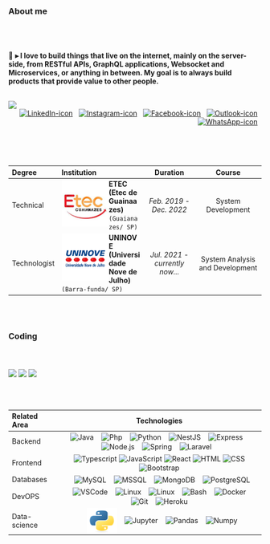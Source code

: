 <!--
❗ ➤ References used in this Repository:
🔗 • https://github.com/kyechan99/capsule-render
🔗 • https://github.com/antonkomarev/github-profile-views-counter
🔗 • https://github.com/DenverCoder1/custom-icon-badges
🔗 • https://github.com/DenverCoder1/github-readme-streak-stats
🔗 • https://github.com/anuraghazra/github-readme-stats
🔗 • https://github.com/alexandresanlim/Badges4-README.md-Profile
🔗 • https://profilepicturemaker.com
🔗 • https://devicon.dev
🔗 • https://shields.io
🔗 • https://emoji.gg
🔗 • https://getemoji.com
🔗 • https://github.com/juletopi/juletopi
🔗 • https://github.com/DarkBear0121
-->

### About me
#

<br>

🔭 **▸ I love to build things that live on the internet, mainly on the server-side, from RESTful APIs, GraphQL applications, Websocket and Microservices, or anything in between. My goal is to always build products that provide value to other people. </i>**

<br>

<div>
  
  <img align='left' width='425' src="https://quotes-github-readme.vercel.app/api?type=horizontal&theme=radical">

  <div align='right'>  
    <a href="https://www.linkedin.com/in/athirson-s-a7723a191/"><img src="https://cdn.jsdelivr.net/gh/devicons/devicon/icons/linkedin/linkedin-original.svg"  width="40" height="40" alt="LinkedIn-icon"></a>&nbsp;&nbsp;
    <a href="https://www.instagram.com/athirson.silv4/"><img src="https://cdn3.emoji.gg/emojis/6333-instagram.png" width="40" height="40" alt="Instagram-icon"></a>&nbsp;&nbsp;
    <a href="https://www.facebook.com/athirson.silva.5891"><img src="https://cdn.jsdelivr.net/gh/devicons/devicon/icons/facebook/facebook-original.svg" width="40" height="40" alt="Facebook-icon"></a>&nbsp;&nbsp;
    <a href="mailto:athirsonarceus@gmail.com"><img src="https://pngimg.com/uploads/email/email_PNG100738.png" width="40" height="40" alt="Outlook-icon"></a>&nbsp;&nbsp;
    <a href="http://api.whatsapp.com/send?phone=5511957607177"><img src="https://cdn3.emoji.gg/emojis/6158-whatsapp.png" width="40" height="40" alt="WhatsApp-icon"></a>&nbsp;&nbsp;
  </div>
<div>
  
<br><br><br>
  
  
  | Degree              | Institution | Duration | Course |
  | :---------------- | :------ | :----: | :-----: |
  | Technical |  <a href="https://www.cps.sp.gov.br/etecs/etec-de-guaianazes-guaianazes/"><img src="./assets/etec.jpg" align="left" width="94" height="94" alt="ETEC-pic"/></a> **ETEC (Etec de Guainaazes)** <br> `(Guaianazes/ SP)` | <i>Feb. 2019</i> - <i>Dec. 2022</i> | System Development |
  | Technologist | <a href="https://www.uninove.br/"><img src="./assets/uninove.png" align="left" width="94" height="94" alt="UNINOVE-pic"/></a> **UNINOVE (Universidade Nove de Julho)** <br> `(Barra-funda/ SP)` | <i>Jul. 2021</i> - <i>currently now...</i> | System Analysis and Development |
  
<br><br>
  
### Coding
#

<header>
  <link rel="stylesheet" href="https://cdn.jsdelivr.net/gh/devicons/devicon@v2.14.0/devicon.min.css">
</header>

<div>
  <img height="172em" src="https://github-readme-stats.vercel.app/api?username=athirsonsilva&border_color=14082b&show_icons=true&count_private=true&include_all_commits=true&theme=radical"/>
  <img height="172em" src="https://github-readme-stats.vercel.app/api/top-langs/?username=athirsonsilva&border_color=14082b&layout=compact&langs_count=6&include=private&theme=radical&hide=jupyter%20notebook,makefile,c%2B%2B,cmake,hack,shell,css,html"/>
  <img height="208em" src="http://github-profile-summary-cards.vercel.app/api/cards/profile-details?username=athirsonsilva&border_color=14082b&theme=radical" />
</div>
  
<br><br> 
  
  | Related Area | Technologies |
| :-------- | :-------: |
| Backend |   <img margin="auto 20px auto 20px" align="center" alt="Java" height="50" width="60" src="https://cdn.jsdelivr.net/gh/devicons/devicon/icons/java/java-original.svg" /> &nbsp;&nbsp; <img margin="auto 20px auto 20px" align="center" alt="Php" height="50" width="60" src="https://cdn.jsdelivr.net/gh/devicons/devicon/icons/php/php-original.svg" /> &nbsp;&nbsp; <img margin="auto 20px auto 20px" align="center" alt="Python" height="50" width="60" src="https://cdn.jsdelivr.net/gh/devicons/devicon/icons/python/python-original.svg" /> &nbsp;&nbsp; <img margin="auto 20px auto 20px" align="center" alt="NestJS" height="50" width="60" src="https://cdn.jsdelivr.net/gh/devicons/devicon/icons/nestjs/nestjs-plain-wordmark.svg" /> &nbsp;&nbsp; <img margin="auto 20px auto 20px" align="center" alt="Express" height="50" width="60" src="https://cdn.jsdelivr.net/gh/devicons/devicon/icons/express/express-original-wordmark.svg" /> &nbsp;&nbsp; <img margin="auto 20px auto 20px" align="center" alt="Node.js" height="50" width="60" src="https://cdn.jsdelivr.net/gh/devicons/devicon/icons/nodejs/nodejs-plain-wordmark.svg" /> &nbsp;&nbsp; <img margin="auto 20px auto 20px" align="center" alt="Spring" height="50" width="60" src="https://cdn.jsdelivr.net/gh/devicons/devicon/icons/spring/spring-original-wordmark.svg" /> &nbsp;&nbsp; <img margin="auto 20px auto 20px" align="center" alt="Laravel" height="50" width="60" src="https://cdn.jsdelivr.net/gh/devicons/devicon/icons/laravel/laravel-plain-wordmark.svg" /> &nbsp;&nbsp; |
| Frontend | <img margin="auto 20px auto 20px" align="center" alt="Typescript" height="50" width="60" src="https://cdn.jsdelivr.net/gh/devicons/devicon/icons/typescript/typescript-original.svg" /> <img margin="auto 20px auto 20px" align="center" alt="JavaScript" height="50" width="60" src="https://cdn.jsdelivr.net/gh/devicons/devicon/icons/javascript/javascript-original.svg" /> <img margin="auto 20px auto 20px" align="center" alt="React" height="50" width="60" src="https://cdn.jsdelivr.net/gh/devicons/devicon/icons/react/react-original-wordmark.svg" /> <img margin="auto 20px auto 20px" align="center" alt="HTML" height="50" width="60" src="https://cdn.jsdelivr.net/gh/devicons/devicon/icons/html5/html5-plain-wordmark.svg" /> <img margin="auto 20px auto 20px" align="center" alt="CSS" height="50" width="60" src="https://cdn.jsdelivr.net/gh/devicons/devicon/icons/css3/css3-plain-wordmark.svg" /> <img margin="auto 20px auto 20px" align="center" alt="Bootstrap" height="50" width="60" src="https://cdn.jsdelivr.net/gh/devicons/devicon/icons/bootstrap/bootstrap-plain-wordmark.svg" /> |
| Databases | &nbsp;&nbsp; <img margin="auto 20px auto 20px" align="center" alt="MySQL" height="50" width="60" src="https://cdn.jsdelivr.net/gh/devicons/devicon/icons/mysql/mysql-original-wordmark.svg" /> &nbsp;&nbsp; <img margin="auto 20px auto 20px" align="center" alt="MSSQL" height="50" width="60" src="https://cdn.jsdelivr.net/gh/devicons/devicon/icons/microsoftsqlserver/microsoftsqlserver-plain-wordmark.svg" /> &nbsp;&nbsp; <img margin="auto 20px auto 20px" align="center" alt="MongoDB" height="50" width="60" src="https://cdn.jsdelivr.net/gh/devicons/devicon/icons/mongodb/mongodb-original-wordmark.svg" /> &nbsp;&nbsp; <img margin="auto 20px auto 20px" align="center" alt="PostgreSQL" height="50" width="60"  src="https://cdn.jsdelivr.net/gh/devicons/devicon/icons/postgresql/postgresql-original-wordmark.svg" /> |
| DevOPS | &nbsp;&nbsp; <img margin="auto 20px auto 20px" align="center" alt="VSCode" height="50" width="60"  src="https://cdn.jsdelivr.net/gh/devicons/devicon/icons/vscode/vscode-original-wordmark.svg" /> &nbsp;&nbsp; <img margin="auto 20px auto 20px" align="center" alt="Linux" height="50" width="60"   src="https://cdn.jsdelivr.net/gh/devicons/devicon/icons/linux/linux-original.svg" /> &nbsp;&nbsp; <img margin="auto 20px auto 20px" align="center" alt="Linux" height="50" width="60"   src="https://th.bing.com/th/id/R.c4748973556d0b29d1242b385e7d0def?rik=mLFsFfP0SlmvyA&riu=http%3a%2f%2fstafwag.github.io%2fblog%2fimages%2fArch-linux-logo.png&ehk=z646XaUJh6R2S05QiL2Y5w5EwMDG0hXjOQbC7wPxRGY%3d&risl=&pid=ImgRaw&r=0" /> &nbsp;&nbsp; <img margin="auto 20px auto 20px" align="center" alt="Bash" height="50" width="60" src="https://cdn.jsdelivr.net/gh/devicons/devicon/icons/bash/bash-original.svg" /> &nbsp;&nbsp; <img margin="auto 20px auto 20px" align="center" alt="Docker" height="50" width="60" src="https://cdn.jsdelivr.net/gh/devicons/devicon/icons/docker/docker-plain-wordmark.svg" /> &nbsp;&nbsp; <img margin="auto 20px auto 20px" align="center" alt="Git" height="50" width="60" src="https://cdn.jsdelivr.net/gh/devicons/devicon/icons/git/git-original.svg" /> &nbsp;&nbsp; <img margin="auto 20px auto 20px" align="center" alt="Heroku" height="50" width="60" src="https://cdn.jsdelivr.net/gh/devicons/devicon/icons/heroku/heroku-original-wordmark.svg" /> |
| Data-science | &nbsp;&nbsp; <img margin="auto 20px auto 20px" align="center" alt="Python" height="50" width="60" src="https://raw.githubusercontent.com/devicons/devicon/master/icons/python/python-original.svg" /> &nbsp;&nbsp; <img margin="auto 20px auto 20px" align="center" alt="Jupyter" height="50" width="60" src="https://cdn.jsdelivr.net/gh/devicons/devicon/icons/jupyter/jupyter-original-wordmark.svg" /> &nbsp;&nbsp; <img margin="auto 20px auto 20px" align="center" alt="Pandas" height="50" width="60" src="https://cdn.jsdelivr.net/gh/devicons/devicon/icons/pandas/pandas-original-wordmark.svg" /> &nbsp;&nbsp; <img margin="auto 20px auto 20px" align="center" alt="Numpy" height="50" width="60" src="https://cdn.jsdelivr.net/gh/devicons/devicon/icons/numpy/numpy-original-wordmark.svg" /> |  
 
